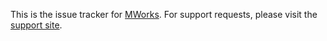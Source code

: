 This is the issue tracker for [MWorks](https://mworks.github.io/).  For support requests, please visit the [support site](https://mworks.tenderapp.com/).
